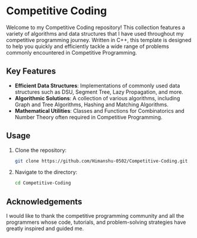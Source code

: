 # Competitive Coding

Welcome to my Competitive Coding repository! This collection features a variety of algorithms and data structures that I have used throughout my competitive programming journey. Written in C++, this template is designed to help you quickly and efficiently tackle a wide range of problems commonly encountered in Competitive Programming.

## Key Features

- **Efficient Data Structures**: Implementations of commonly used data structures such as DSU, Segment Tree, Lazy Propagation, and more.
- **Algorithmic Solutions**: A collection of various algorithms, including Graph and Tree Algorithms, Hashing and Matching Algorithms.
- **Mathematical Utilities**: Classes and Functions for Combinatorics and Number Theory often required in Competitive Programming.

## Usage

1. Clone the repository:
   ```sh
   git clone https://github.com/Himanshu-0502/Competitive-Coding.git
   ```

2. Navigate to the directory:
   ```sh
   cd Competitive-Coding
   ```
   
## Acknowledgements

I would like to thank the competitive programming community and all the programmers whose code, tutorials, and problem-solving strategies have greatly inspired and guided me.